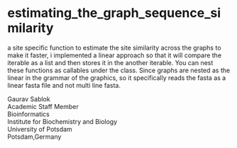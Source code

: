 # estimating_the_graph_sequence_similarity
a site specific function to estimate the site similarity across the graphs to make it faster, i implemented a linear approach so that it will compare the iterable as a list and then stores it in the another iterable. You can nest these functions as callables under the class. Since graphs are nested as the linear in the grammar of the graphics, so it specifically reads the fasta as a linear fasta file and not multi line fasta. 

Gaurav Sablok \
Academic Staff Member \
Bioinformatics \
Institute for Biochemistry and Biology \
University of Potsdam \
Potsdam,Germany
